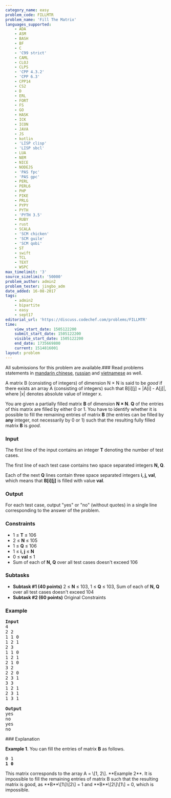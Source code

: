```yaml
---
category_name: easy
problem_code: FILLMTR
problem_name: 'Fill The Matrix'
languages_supported:
    - ADA
    - ASM
    - BASH
    - BF
    - C
    - 'C99 strict'
    - CAML
    - CLOJ
    - CLPS
    - 'CPP 4.3.2'
    - 'CPP 6.3'
    - CPP14
    - CS2
    - D
    - ERL
    - FORT
    - FS
    - GO
    - HASK
    - ICK
    - ICON
    - JAVA
    - JS
    - kotlin
    - 'LISP clisp'
    - 'LISP sbcl'
    - LUA
    - NEM
    - NICE
    - NODEJS
    - 'PAS fpc'
    - 'PAS gpc'
    - PERL
    - PERL6
    - PHP
    - PIKE
    - PRLG
    - PYPY
    - PYTH
    - 'PYTH 3.5'
    - RUBY
    - rust
    - SCALA
    - 'SCM chicken'
    - 'SCM guile'
    - 'SCM qobi'
    - ST
    - swift
    - TCL
    - TEXT
    - WSPC
max_timelimit: '3'
source_sizelimit: '50000'
problem_author: admin2
problem_tester: jingbo_adm
date_added: 16-08-2017
tags:
    - admin2
    - bipartite
    - easy
    - sept17
editorial_url: 'https://discuss.codechef.com/problems/FILLMTR'
time:
    view_start_date: 1505122200
    submit_start_date: 1505122200
    visible_start_date: 1505122200
    end_date: 1735669800
    current: 1514816001
layout: problem
---
```

All submissions for this problem are available.### Read problems statements in [mandarin chinese](http://www.codechef.com/download/translated/SEPT17/mandarin/FILLMTR.pdf), [russian](http://www.codechef.com/download/translated/SEPT17/russian/FILLMTR.pdf) and [vietnamese](http://www.codechef.com/download/translated/SEPT17/vietnamese/FILLMTR.pdf) as well.

A matrix B (consisting of integers) of dimension N × N is said to be _good_ if there exists an array A (consisting of integers) such that B\[i\]\[j\] = |A\[i\] - A\[j\]|, where |x| denotes absolute value of integer x.

You are given a partially filled matrix **B** of dimension **N × N**. **Q** of the entries of this matrix are filled by either 0 or 1. You have to identify whether it is possible to fill the remaining entries of matrix **B** (the entries can be filled by **any** integer, not necessarily by 0 or 1) such that the resulting fully filled matrix **B** is _good_.

### Input

The first line of the input contains an integer **T** denoting the number of test cases.

The first line of each test case contains two space separated integers **N, Q**.

Each of the next **Q** lines contain three space separated integers **i, j, val**, which means that **B\[i\]\[j\]** is filled with value **val**.

### Output

For each test case, output "yes" or "no" (without quotes) in a single line corresponding to the answer of the problem.

### Constraints

- 1 ≤ **T** ≤ 106
- 2 ≤ **N** ≤ 105
- 1 ≤ **Q** ≤ 106
- 1 ≤ **i, j** ≤ **N**
- 0 ≤ **val** ≤ 1
- Sum of each of **N, Q** over all test cases doesn't exceed 106

### Subtasks

- **Subtask #1 (40 points)** 2 ≤ **N** ≤ 103, 1 ≤ **Q** ≤ 103, Sum of each of **N, Q** over all test cases doesn't exceed 104
- **Subtask #2 (60 points)** Original Constraints

### Example

<pre>
<b>Input</b>
4
2 2
1 1 0
1 2 1
2 3
1 1 0
1 2 1
2 1 0
3 2
2 2 0
2 3 1
3 3
1 2 1
2 3 1
1 3 1

<b>Output</b>
yes
no
yes
no
</pre>### Explanation

**Example 1**. You can fill the entries of matrix **B** as follows.

<pre>
0 1
<b>1 0</b>
</pre>This matrix corresponds to the array A = \[1, 2\]. **Example 2**. It is impossible to fill the remaining entries of matrix B such that the resulting matrix is good, as **B**\[1\]\[2\] = 1 and **B**\[2\]\[1\] = 0, which is impossible.
